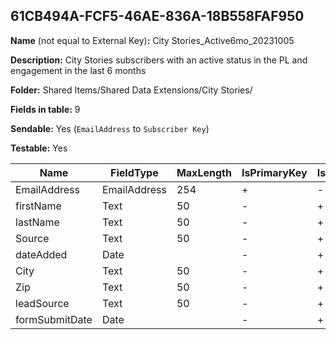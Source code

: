 ## 61CB494A-FCF5-46AE-836A-18B558FAF950

**Name** (not equal to External Key)**:** City Stories_Active6mo_20231005

**Description:** City Stories subscribers with an active status in the PL and engagement in the last 6 months

**Folder:** Shared Items/Shared Data Extensions/City Stories/

**Fields in table:** 9

**Sendable:** Yes (`EmailAddress` to `Subscriber Key`)

**Testable:** Yes

| Name | FieldType | MaxLength | IsPrimaryKey | IsNullable | DefaultValue |
| --- | --- | --- | --- | --- | --- |
| EmailAddress | EmailAddress | 254 | + | - |  |
| firstName | Text | 50 | - | + |  |
| lastName | Text | 50 | - | + |  |
| Source | Text | 50 | - | + |  |
| dateAdded | Date |  | - | + | GetDate() |
| City | Text | 50 | - | + |  |
| Zip | Text | 50 | - | + |  |
| leadSource | Text | 50 | - | + |  |
| formSubmitDate | Date |  | - | + |  |
